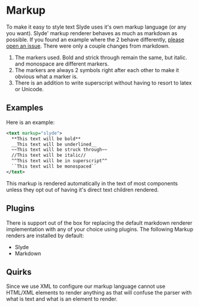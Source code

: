 # Markup

To make it easy to style text Slyde uses it's own markup language (or any you want). Slyde' markup renderer behaves as much as markdown as possible. If you found an example where the 2 behave differently, [please open an issue](https://github.com/Tygo-van-den-Hurk/Slyde/issues/new). There were only a couple changes from markdown.

1. The markers used. Bold and strick through remain the same, but italic. and monospace are different markers.
2. The markers are always 2 symbols right after each other to make it obvious what a marker is.
3. There is an addition to write superscript without having to resort to latex or Unicode.

## Examples

Here is an example:

```XML
<text markup="slyde">
  **This text will be bold**
  __This text will be underlined__
  ~~This text will be struck through~~
  //This text will be italic//
  ^^This text will be in superscript^^
  ``This text will be monospaced``
</text>
```

This markup is rendered automatically in the text of most components unless they opt out of having it's direct text children rendered.

## Plugins

There is support out of the box for replacing the default markdown renderer implementation with any of your choice using plugins. The following Markup renders are installed by default:

- Slyde
- Markdown

## Quirks

Since we use XML to configure our markup language cannot use HTML/XML elements to render anything as that will confuse the parser with what is text and what is an element to render.
